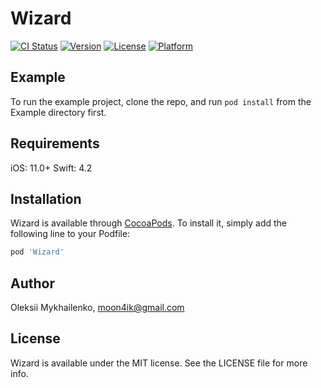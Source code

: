 # Wizard

[![CI Status](https://img.shields.io/travis/moon4ik@gmail.com/Wizard.svg?style=flat)](https://travis-ci.org/moon4ik@gmail.com/Wizard)
[![Version](https://img.shields.io/cocoapods/v/Wizard.svg?style=flat)](https://cocoapods.org/pods/Wizard)
[![License](https://img.shields.io/cocoapods/l/Wizard.svg?style=flat)](https://cocoapods.org/pods/Wizard)
[![Platform](https://img.shields.io/cocoapods/p/Wizard.svg?style=flat)](https://cocoapods.org/pods/Wizard)

## Example

To run the example project, clone the repo, and run `pod install` from the Example directory first.

## Requirements

iOS: 11.0+
Swift: 4.2

## Installation

Wizard is available through [CocoaPods](https://cocoapods.org). To install
it, simply add the following line to your Podfile:

```ruby
pod 'Wizard'
```

## Author

Oleksii Mykhailenko, moon4ik@gmail.com

## License

Wizard is available under the MIT license. See the LICENSE file for more info.
